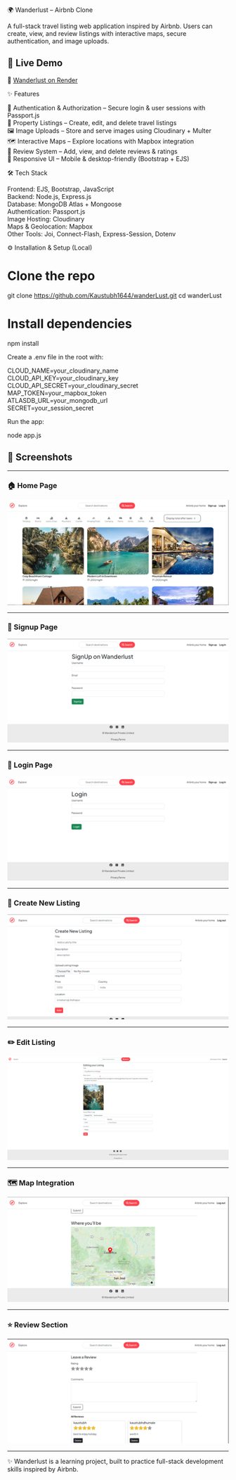 🌍 Wanderlust – Airbnb Clone

A full-stack travel listing web application inspired by Airbnb.
Users can create, view, and review listings with interactive maps, secure authentication, and image uploads.

## 🚀 Live Demo  

🔗 [Wanderlust on Render](https://wanderlust-fawl.onrender.com/listings)


✨ Features

🔑 Authentication & Authorization – Secure login & user sessions with Passport.js  
🏡 Property Listings – Create, edit, and delete travel listings  
🖼️ Image Uploads – Store and serve images using Cloudinary + Multer  
🗺️ Interactive Maps – Explore locations with Mapbox integration  
💬 Review System – Add, view, and delete reviews & ratings  
📱 Responsive UI – Mobile & desktop-friendly (Bootstrap + EJS)  

🛠 Tech Stack

Frontend: EJS, Bootstrap, JavaScript  
Backend: Node.js, Express.js  
Database: MongoDB Atlas + Mongoose  
Authentication: Passport.js  
Image Hosting: Cloudinary  
Maps & Geolocation: Mapbox  
Other Tools: Joi, Connect-Flash, Express-Session, Dotenv  

⚙️ Installation & Setup (Local)


# Clone the repo
git clone https://github.com/Kaustubh1644/wanderLust.git
cd wanderLust

# Install dependencies
npm install



Create a .env file in the root with:

CLOUD_NAME=your_cloudinary_name  
CLOUD_API_KEY=your_cloudinary_key  
CLOUD_API_SECRET=your_cloudinary_secret  
MAP_TOKEN=your_mapbox_token  
ATLASDB_URL=your_mongodb_url  
SECRET=your_session_secret  
 


Run the app:

node app.js


## 📸 Screenshots

---

### 🏠 Home Page
![Home Page](screenshots/home.png)

---

### 🔐 Signup Page
![Signup Page](screenshots/signup.png)

---

### 🔑 Login Page
![Login Page](screenshots/login.png)

---

### 🏡 Create New Listing
![Create New Listing](screenshots/CreateNewList.png)

---

### ✏️ Edit Listing
![Editing List](screenshots/EditingList.png)

---

### 🗺 Map Integration
![Map Integration](screenshots/MapIntegration.png)

---

### ⭐ Review Section
![Review Section](screenshots/ReviewSection.png)

---



✨ Wanderlust is a learning project, built to practice full-stack development skills inspired by Airbnb.
